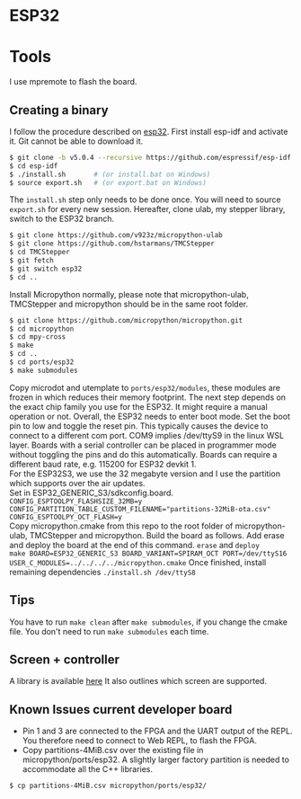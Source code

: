 # ESP32 

# Tools
I use mpremote to flash the board.

## Creating a binary
I follow the procedure described on [esp32](https://github.com/micropython/micropython/tree/master/ports/esp32).
First install esp-idf and activate it. Git cannot be able to download it.
```bash
$ git clone -b v5.0.4 --recursive https://github.com/espressif/esp-idf.git$ 
$ cd esp-idf
$ ./install.sh       # (or install.bat on Windows)
$ source export.sh   # (or export.bat on Windows)
```
The `install.sh` step only needs to be done once. You will need to source
`export.sh` for every new session.
Hereafter, clone ulab, my stepper library, switch to the ESP32 branch.
```bash
$ git clone https://github.com/v923z/micropython-ulab
$ git clone https://github.com/hstarmans/TMCStepper
$ cd TMCStepper
$ git fetch
$ git switch esp32
$ cd ..
```
Install Micropython normally, please note that micropython-ulab, TMCStepper and micropython should
be in the same root folder.
```bash
$ git clone https://github.com/micropython/micropython.git
$ cd micropython
$ cd mpy-cross
$ make
$ cd ..
$ cd ports/esp32
$ make submodules
```
Copy microdot and utemplate to ```ports/esp32/modules```, these modules are frozen in 
which reduces their memory footprint.
The next step depends on the exact chip family you use for the ESP32. It might require a manual operation or not.
Overall, the ESP32 needs to enter boot mode. Set the boot pin to low and toggle the reset pin.
This typically causes the device to connect to a different com port. COM9 implies /dev/ttyS9 in the linux WSL layer.
Boards with a serial controller can be placed in programmer mode without toggling the pins and do this automatically. Boards can require a different baud rate, e.g. 115200 for ESP32 devkit 1.  
For the ESP32S3, we use the 32 megabyte version and I use the partition which supports over the air updates.  
Set in ESP32_GENERIC_S3/sdkconfig.board.  
```CONFIG_ESPTOOLPY_FLASHSIZE_32MB=y```  
```CONFIG_PARTITION_TABLE_CUSTOM_FILENAME="partitions-32MiB-ota.csv"```  
```CONFIG_ESPTOOLPY_OCT_FLASH=y```  
Copy micropython.cmake from this repo to the root folder of micropython-ulab, TMCStepper and micropython.
Build the board as follows.
Add erase and deploy the board at the end of this command.
```erase``` and ```deploy```  
```make BOARD=ESP32_GENERIC_S3 BOARD_VARIANT=SPIRAM_OCT PORT=/dev/ttyS16 USER_C_MODULES=../../../../micropython.cmake```
Once finished, install remaining dependencies
```./install.sh /dev/ttyS8```

## Tips
You have to run ```make clean``` after ```make submodules```,
if you change the cmake file. You don't need to run ```make submodules```
each time.

## Screen + controller
A library is available [here](https://github.com/peterhinch/micropython-micro-gui)
It also outlines which screen are supported.

## Known Issues current developer board
- Pin 1 and 3 are connected to the FPGA and the UART output of the REPL.
You therefore need to connect to Web REPL, to flash the FPGA.
- Copy partitions-4MiB.csv over the existing file in micropython/ports/esp32. 
A slightly larger factory partition is needed to accommodate all the 
C++ libraries.
```bash
$ cp partitions-4MiB.csv micropython/ports/esp32/
```